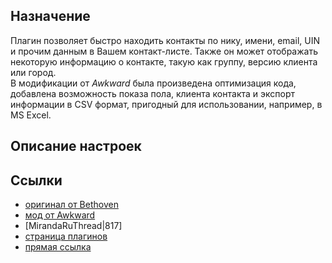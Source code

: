 

## Назначение ##
Плагин позволяет быстро находить контакты по нику, имени, email, UIN и прочим данным в Вашем контакт-листе. Также он может отображать некоторую информацию о контакте, такую как группу, версию клиента или город.<br />
В модификации от _Awkward_ была произведена оптимизация кода, добавлена возможность показа пола, клиента контакта и экспорт информации в CSV формат, пригодный для использовании, например, в MS Excel.

## Описание настроек ##
## Ссылки ##

  * [оригинал от Bethoven](http://addons.miranda-im.org/details.php?action=viewfile&id=260)
  * [мод от Awkward](http://addons.miranda-im.org/details.php?action=viewfile&id=3285)
  * [MirandaRuThread|817]
  * [страница плагинов](http://awkward.miranda.im/)
  * [прямая ссылка](http://awkward.miranda.im/quicksearch.zip)